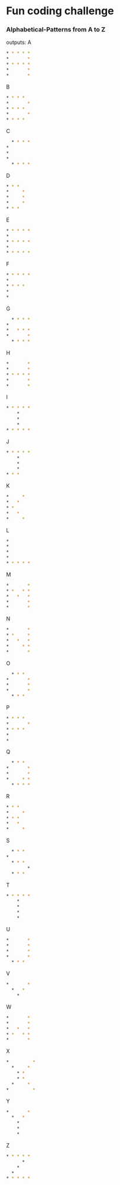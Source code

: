 #  Fun coding challenge
### Alphabetical-Patterns from A to Z

outputs:
A
```bash
* * * * *   
*       *
* * * * *
*       *
*       *
```
B
```bash
* * * *    
*       *
* * * *
*       *
* * * *
```
C
```bash
  * * * *  
*
*
*
  * * * *
```
D
```bash
* * *      
*     *
*     *
*     *
* * *
```
E
```bash
* * * * *   
*
* * * * *
*
* * * * *
```
F
```bash
* * * * *  
*
* * * *
*
*
```
G
```bash
  * * * *  
*
*   * * *
*       *
  * * * *
```
H
```bash
*       *  
*       *
* * * * *
*       *
*       *
```
I
```bash
* * * * *  
    *
    *
    *
* * * * *
```
J
```bash
* * * * *  
    *
    *
    *
* * *
```
K
```bash
*     *    
*   *
* *
*   *
*     *
```
L
```bash
*
*
*
*
* * * * *
```
M
```bash
*       *  
* *   * *
*   *   *
*       *
*       *
```
N
```bash
*       *  
* *     *
*   *   *
*     * *
*       *
```
O
```bash
  * * *     
*       *
*       *
*       *
  * * *
```
P
```bash
* * * *    
*       *
* * * *
*
*
```
Q
```bash
  * * *    
*       *
*       *
*     * *
  * * * *
```
R
```bash
* * *      
*     *
* * *
*   *
*     *
```
S
```bash
  * * *    
*
  * * *
        *
  * * *
```
T
```bash
* * * * *  
    *
    *
    *
    *
```
U
```bash
*       *  
*       *
*       *
*       *
  * * *
```
V
```bash
*       *
  *   *
    *

```
W
```bash
*       *  
*       *
*   *   *
* *   * *
*       *
```
X
```bash
*         *  
  *     *
    * *
    * *
  *     *
*         *
```
Y
```bash
*       *  
  *   *
    *
    *
    *
```
Z
```bash
* * * * *  
      *
    *
  *
* * * * *
```

